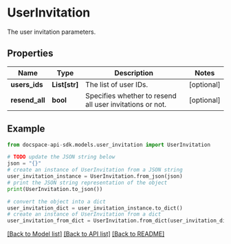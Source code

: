 # UserInvitation
The user invitation parameters.

## Properties

Name | Type | Description | Notes
------------ | ------------- | ------------- | -------------
**users_ids** | **List[str]** | The list of user IDs. | [optional] 
**resend_all** | **bool** | Specifies whether to resend all user invitations or not. | [optional] 

## Example

```python
from docspace-api-sdk.models.user_invitation import UserInvitation

# TODO update the JSON string below
json = "{}"
# create an instance of UserInvitation from a JSON string
user_invitation_instance = UserInvitation.from_json(json)
# print the JSON string representation of the object
print(UserInvitation.to_json())

# convert the object into a dict
user_invitation_dict = user_invitation_instance.to_dict()
# create an instance of UserInvitation from a dict
user_invitation_from_dict = UserInvitation.from_dict(user_invitation_dict)
```
[[Back to Model list]](../README.md#documentation-for-models) [[Back to API list]](../README.md#documentation-for-api-endpoints) [[Back to README]](../README.md)


